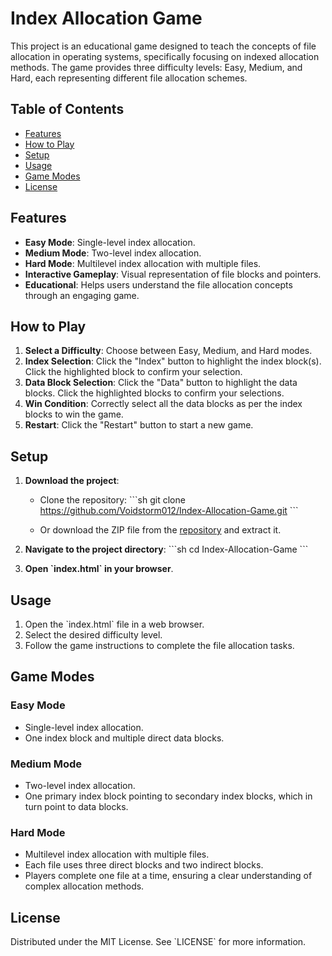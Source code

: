 
# Index Allocation Game

This project is an educational game designed to teach the concepts of file allocation in operating systems, specifically focusing on indexed allocation methods. The game provides three difficulty levels: Easy, Medium, and Hard, each representing different file allocation schemes.

## Table of Contents

- [Features](#features)
- [How to Play](#how-to-play)
- [Setup](#setup)
- [Usage](#usage)
- [Game Modes](#game-modes)
- [License](#license)

## Features

- **Easy Mode**: Single-level index allocation.
- **Medium Mode**: Two-level index allocation.
- **Hard Mode**: Multilevel index allocation with multiple files.
- **Interactive Gameplay**: Visual representation of file blocks and pointers.
- **Educational**: Helps users understand the file allocation concepts through an engaging game.

## How to Play

1. **Select a Difficulty**: Choose between Easy, Medium, and Hard modes.
2. **Index Selection**: Click the "Index" button to highlight the index block(s). Click the highlighted block to confirm your selection.
3. **Data Block Selection**: Click the "Data" button to highlight the data blocks. Click the highlighted blocks to confirm your selections.
4. **Win Condition**: Correctly select all the data blocks as per the index blocks to win the game.
5. **Restart**: Click the "Restart" button to start a new game.

## Setup

1. **Download the project**:
    - Clone the repository:
      \`\`\`sh
      git clone https://github.com/Voidstorm012/Index-Allocation-Game.git
      \`\`\`

    - Or download the ZIP file from the [repository](https://github.com/Voidstorm012/Index-Allocation-Game) and extract it.

2. **Navigate to the project directory**:
    \`\`\`sh
    cd Index-Allocation-Game
    \`\`\`

3. **Open \`index.html\` in your browser**.

## Usage

1. Open the \`index.html\` file in a web browser.
2. Select the desired difficulty level.
3. Follow the game instructions to complete the file allocation tasks.

## Game Modes

### Easy Mode

- Single-level index allocation.
- One index block and multiple direct data blocks.

### Medium Mode

- Two-level index allocation.
- One primary index block pointing to secondary index blocks, which in turn point to data blocks.

### Hard Mode

- Multilevel index allocation with multiple files.
- Each file uses three direct blocks and two indirect blocks.
- Players complete one file at a time, ensuring a clear understanding of complex allocation methods.

## License

Distributed under the MIT License. See \`LICENSE\` for more information.
